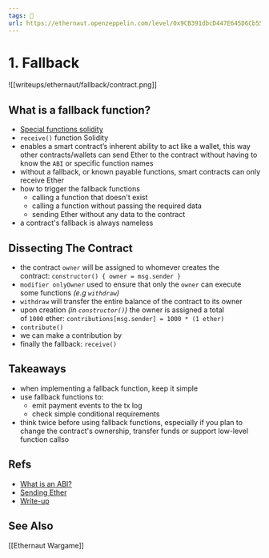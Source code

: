 ```yaml
---
tags: 🥷
url: https://ethernaut.openzeppelin.com/level/0x9CB391dbcD447E645D6Cb55dE6ca23164130D008
---
```


# 1. Fallback
![[writeups/ethernaut/fallback/contract.png]]

## What is a fallback function?
-   [Special functions solidity](https://docs.soliditylang.org/en/latest/contracts.html#special-functions)
-   `receive()` function Solidity
-   enables a smart contract’s inherent ability to act like a wallet, this way other contracts/wallets can send Ether to the contract without having to know the `ABI` or specific function names
-   without a fallback, or known payable functions, smart contracts can only receive Ether
-   how to trigger the fallback functions
	-   calling a function that doesn't exist
	-   calling a function without passing the required data
	-   sending Ether without any data to the contract
-   a contract's fallback is always nameless

## Dissecting The Contract
-   the contract `owner` will be assigned to whomever creates the contract: `constructor() { owner = msg.sender }`
-   `modifier onlyOwner` used to ensure that only the `owner` can execute some functions _(e.g `withdraw`)_
-   `withdraw` will transfer the entire balance of the contract to its owner
-   upon creation _(in `constructor()`)_ the owner is assigned a total of `1000` ether: `contributions[msg.sender] = 1000 * (1 ether)`
-   `contribute()`
-   we can make a contribution by
-   finally the fallback: `receive()`

## Takeaways
-   when implementing a fallback function, keep it simple
-   use fallback functions to:
    -   emit payment events to the tx log
    -   check simple conditional requirements
-   think twice before using fallback functions, especially if you plan to change the contract's ownership, transfer funds or support low-level function callso

## Refs
- [What is an ABI?](https://www.quicknode.com/guides/solidity/what-is-an-abi)
- [Sending Ether](https://solidity-by-example.org/sending-ether/)
- [Write-up](https://www.pauric.blog/How-To-Hack-Ethereum-Contracts-The-Easy-Way/)

## See Also
[[Ethernaut Wargame]]